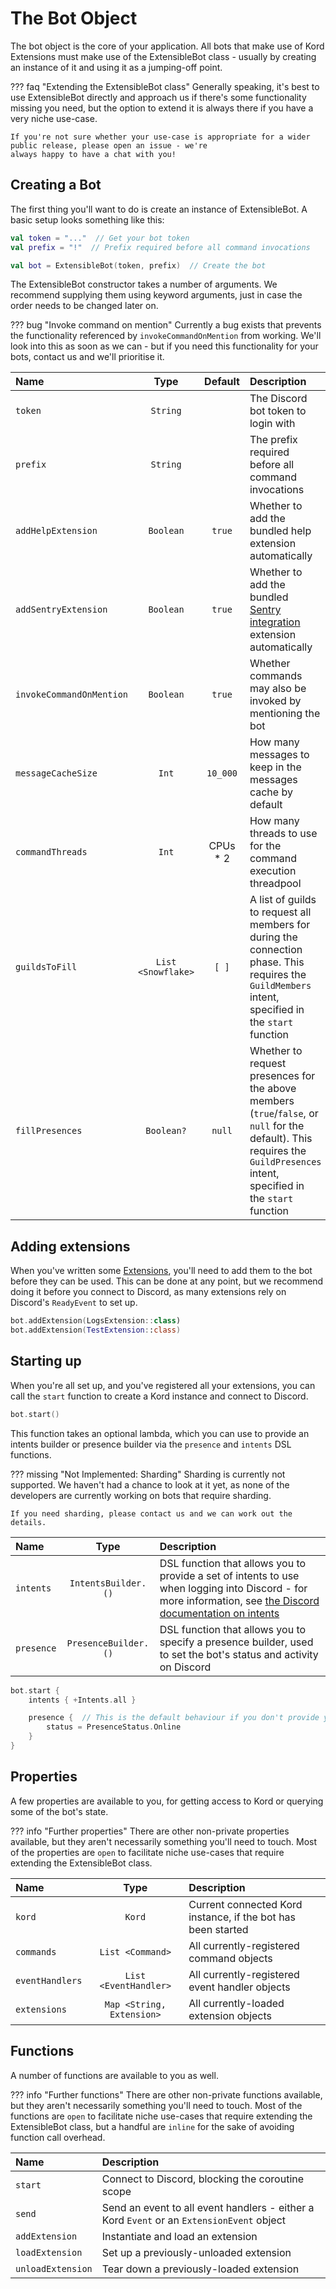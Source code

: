 # The Bot Object

The bot object is the core of your application. All bots that make use of Kord Extensions must make use of the
ExtensibleBot class - usually by creating an instance of it and using it as a jumping-off point.

??? faq "Extending the ExtensibleBot class"
    Generally speaking, it's best to use ExtensibleBot directly and approach us if there's some functionality missing 
    you need, but the option to extend it is always there if you have a very niche use-case.
    
    If you're not sure whether your use-case is appropriate for a wider public release, please open an issue - we're
    always happy to have a chat with you!

## Creating a Bot

The first thing you'll want to do is create an instance of ExtensibleBot. A basic setup looks something like this:

```kotlin
val token = "..."  // Get your bot token
val prefix = "!"  // Prefix required before all command invocations

val bot = ExtensibleBot(token, prefix)  // Create the bot
```

The ExtensibleBot constructor takes a number of arguments. We recommend supplying them using keyword arguments, just
in case the order needs to be changed later on.

??? bug "Invoke command on mention"
    Currently a bug exists that prevents the functionality referenced by `invokeCommandOnMention` from working. We'll
    look into this as soon as we can - but if you need this functionality for your bots, contact us and we'll
    prioritise it.

Name   |   Type   |   Default   | Description
:----- | :------: | :---------: | :------------
`token` | `String` | | The Discord bot token to login with
`prefix` | `String` | | The prefix required before all command invocations
`addHelpExtension` | `Boolean` | `true` | Whether to add the bundled help extension automatically
`addSentryExtension` | `Boolean` | `true` | Whether to add the bundled [Sentry integration](/integrations/sentry) extension automatically
`invokeCommandOnMention` | `Boolean` | `true` | Whether commands may also be invoked by mentioning the bot
`messageCacheSize` | `Int` | `10_000` | How many messages to keep in the messages cache by default
`commandThreads` | `Int` | CPUs * 2 | How many threads to use for the command execution threadpool
`guildsToFill` | `List <Snowflake>` | `[ ]` | A list of guilds to request all members for during the connection phase. This requires the `GuildMembers` intent, specified in the `start` function
`fillPresences` | `Boolean?` | `null` | Whether to request presences for the above members (`true`/`false`, or `null` for the default). This requires the `GuildPresences` intent, specified in the `start` function

## Adding extensions

When you've written some [Extensions](/concepts/extensions), you'll need to add them to the bot before they can be
used. This can be done at any point, but we recommend doing it before you connect to Discord, as many extensions rely
on Discord's `ReadyEvent` to set up.

```kotlin
bot.addExtension(LogsExtension::class)
bot.addExtension(TestExtension::class)
```

## Starting up

When you're all set up, and you've registered all your extensions, you can call the `start` function to create a Kord
instance and connect to Discord.

```kotlin
bot.start()
```

This function takes an optional lambda, which you can use to provide an intents builder or presence builder via the 
`presence` and `intents` DSL functions.

??? missing "Not Implemented: Sharding"
    Sharding is currently not supported. We haven't had a chance to look at it yet, as none of the developers are
    currently working on bots that require sharding.

    If you need sharding, please contact us and we can work out the details.

Name       |   Type               | Description
:--------- | :------------------: | :----------
`intents`  | `IntentsBuilder.()`  | DSL function that allows you to provide a set of intents to use when logging into Discord - for more information, see [the Discord documentation on intents](https://discordpy.readthedocs.io/en/latest/intents.html)
`presence` | `PresenceBuilder.()` | DSL function that allows you to specify a presence builder, used to set the bot's status and activity on Discord

```kotlin
bot.start {
    intents { +Intents.all }

    presence {  // This is the default behaviour if you don't provide your own presence builder
        status = PresenceStatus.Online
    }
}
```

## Properties

A few properties are available to you, for getting access to Kord or querying some of the bot's state.

??? info "Further properties"
    There are other non-private properties available, but they aren't necessarily something you'll need to touch. Most
    of the properties are `open` to facilitate niche use-cases that require extending the ExtensibleBot class.

Name | Type | Description
:--- | :--: | :----------
`kord` | `Kord` | Current connected Kord instance, if the bot has been started
`commands` | `List <Command>` | All currently-registered command objects
`eventHandlers` | `List <EventHandler>` | All currently-registered event handler objects
`extensions` | `Map <String, Extension>` | All currently-loaded extension objects

## Functions

A number of functions are available to you as well.

??? info "Further functions"
    There are other non-private functions available, but they aren't necessarily something you'll need to touch. Most
    of the functions are `open` to facilitate niche use-cases that require extending the ExtensibleBot class, but a
    handful are `inline` for the sake of avoiding function call overhead.

Name | Description
:--- | :----------
`start` | Connect to Discord, blocking the coroutine scope
`send` | Send an event to all event handlers - either a Kord `Event` or an `ExtensionEvent` object 
`addExtension` | Instantiate and load an extension 
`loadExtension` | Set up a previously-unloaded extension
`unloadExtension` | Tear down a previously-loaded extension
